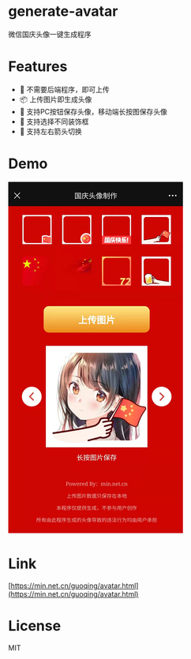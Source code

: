 # generate-avatar
微信国庆头像一键生成程序

# Features
- 🎉 不需要后端程序，即可上传
- 📦 上传图片即生成头像
- 🐠 支持PC按钮保存头像，移动端长按图保存头像
- 🌴 支持选择不同装饰框
- 🌈 支持左右箭头切换

# Demo 
![](imgs/demo.png)

# Link
[https://min.net.cn/guoqing/avatar.html](https://min.net.cn/guoqing/avatar.html)

# License
MIT